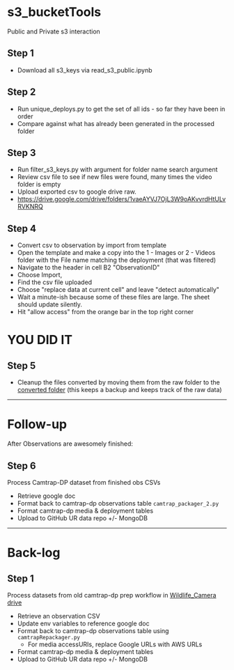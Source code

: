 # s3_bucketTools
 Public and Private s3 interaction

## Step 1
 - Download all s3_keys via read_s3_public.ipynb

## Step 2
 - Run unique_deploys.py to get the set of all ids - so far they have been in order
 - Compare against what has already been generated in the processed folder

## Step 3
 - Run filter_s3_keys.py with argument for folder name search argument
 - Review csv file to see if new files were found, many times the video folder is empty
 - Upload exported csv to google drive raw.
 - https://drive.google.com/drive/folders/1vaeAYVJ7OjL3W9oAKvvrdHtULvRVKNRQ

## Step 4
 - Convert csv to observation by import from template
 - Open the template and make a copy into the 1 - Images or 2 - Videos folder with the File name matching the deployment (that was filtered)
 - Navigate to the header in cell B2 "ObservationID"
 - Choose Import,
 - Find the csv file uploaded
 - Choose "replace data at current cell" and leave "detect automatically"
 - Wait a minute-ish because some of these files are large. The sheet should update silently.
 - Hit "allow access" from the orange bar in the top right corner

# YOU DID IT

## Step 5
 - Cleanup the files converted by moving them from the raw folder to the [converted folder](https://drive.google.com/drive/u/1/folders/1avurttV3rAFLsgmTrnjE5nz2WO9W8Nm4) (this keeps a backup and keeps track of the raw data)


---

# Follow-up 
After Observations are awesomely finished:

## Step 6
Process Camtrap-DP dataset from finished obs CSVs
 
- Retrieve google doc
- Format back to camtrap-dp observations table `camtrap_packager_2.py`
- Format camtrap-dp media & deployment tables
- Upload to GitHub UR data repo +/- MongoDB


---

# Back-log 

## Step 1
Process datasets from old camtrap-dp prep workflow in [Wildlife_Camera drive](https://drive.google.com/drive/u/1/folders/1WXqZzyEt-NcHk_o399rdXjuGvi88__1s)

- Retrieve an observation CSV
- Update env variables to reference google doc
- Format back to camtrap-dp observations table using `camtrapRepackager.py`
  - For media accessURIs, replace Google URLs with AWS URLs
- Format camtrap-dp media & deployment tables
- Upload to GitHub UR data repo +/- MongoDB
